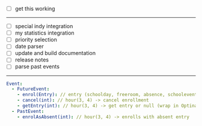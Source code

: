 - [ ] get this working
---
- [ ] special indy integration
- [ ] my statistics integration
- [ ] priority selection
- [ ] date parser
- [ ] update and build documentation
- [ ] release notes
- [ ] parse past events
---
````yaml
Event:
  - FutureEvent:
    - enrol(Entry): // entry (schoolday, freeroom, absence, schoolevent)
    - cancel(int): // hour(3, 4) -> cancel enrollment
    - getEntry(int): // hour(3, 4) -> get entry or null (wrap in Optinal<T>)
  - PastEvent:
    - enrolAsAbsent(int): // hour(3, 4) -> enrolls with absent entry
````